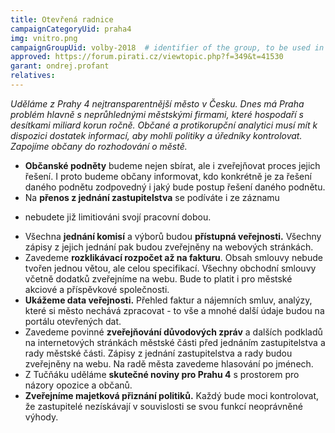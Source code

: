 ```yaml
---
title: Otevřená radnice
campaignCategoryUid: praha4
img: vnitro.png
campaignGroupUid: volby-2018  # identifier of the group, to be used in program point
approved: https://forum.pirati.cz/viewtopic.php?f=349&t=41530
garant: ondrej.profant
relatives:
---
```



*Uděláme z Prahy 4 nejtransparentnější město v Česku. Dnes má Praha problém hlavně
s neprůhlednými městskými firmami, které hospodaří s desítkami miliard korun ročně.
Občané a protikorupční analytici musí mít k dispozici dostatek informací, aby mohli
politiky a úředníky kontrolovat. Zapojíme občany do rozhodování o městě.*


* **Občanské podněty** budeme nejen sbírat, ale i zveřejňovat proces jejich řešení. I proto budeme občany informovat, kdo konkrétně je za řešení daného podnětu zodpovedný i jaký bude postup řešení daného podnětu.
* Na **přenos z jednání zastupitelstva** se podíváte i ze záznamu
 - nebudete již limitiováni svojí pracovní dobou.
* Všechna **jednání komisí** a výborů budou **přístupná veřejnosti.** Všechny zápisy z jejich jednání pak budou zveřejněny na webových stránkách.
* Zavedeme **rozklikávací rozpočet až na fakturu**. Obsah smlouvy nebude tvořen jednou větou, ale celou specifikací. Všechny obchodní smlouvy včetně dodatků zveřejníme na webu. Bude to platit i pro městské akciové a příspěvkové společnosti. 
* **Ukážeme data veřejnosti.** Přehled faktur a nájemních smluv, analýzy, které si město nechává zpracovat - to vše a mnohé další údaje budou na portálu otevřených dat.
* Zavedeme povinné **zveřejňování důvodových zpráv** a dalších podkladů na internetových stránkách městské části před jednáním zastupitelstva a rady městské části. Zápisy z jednání zastupitelstva a rady budou zveřejněny na webu. Na radě města zavedeme hlasování po jménech. 
* Z Tučňáku uděláme **skutečné noviny pro Prahu 4** s prostorem pro názory opozice a občanů.
* **Zveřejníme majetková přiznání politiků.** Každý bude moci kontrolovat, že zastupitelé nezískávají v souvislosti se svou funkcí neoprávněné výhody.

